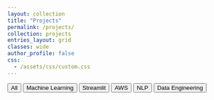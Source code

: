 ```yaml
---
layout: collection
title: "Projects"
permalink: /projects/
collection: projects
entries_layout: grid
classes: wide
author_profile: false
css:
  - /assets/css/custom.css
---
```


<!-- Filter Buttons -->
<div class="filter-bar">
  <button class="tag-filter" data-filter="all">All</button>
  <button class="tag-filter" data-filter="Machine Learning">Machine Learning</button>
  <button class="tag-filter" data-filter="Streamlit">Streamlit</button>
  <button class="tag-filter" data-filter="AWS">AWS</button>
  <button class="tag-filter" data-filter="NLP">NLP</button>
  <button class="tag-filter" data-filter="Data Engineering">Data Engineering</button>
</div>

<!-- The project cards will be rendered below by the collection layout -->

<script src="/assets/js/filter-projects.js"></script>